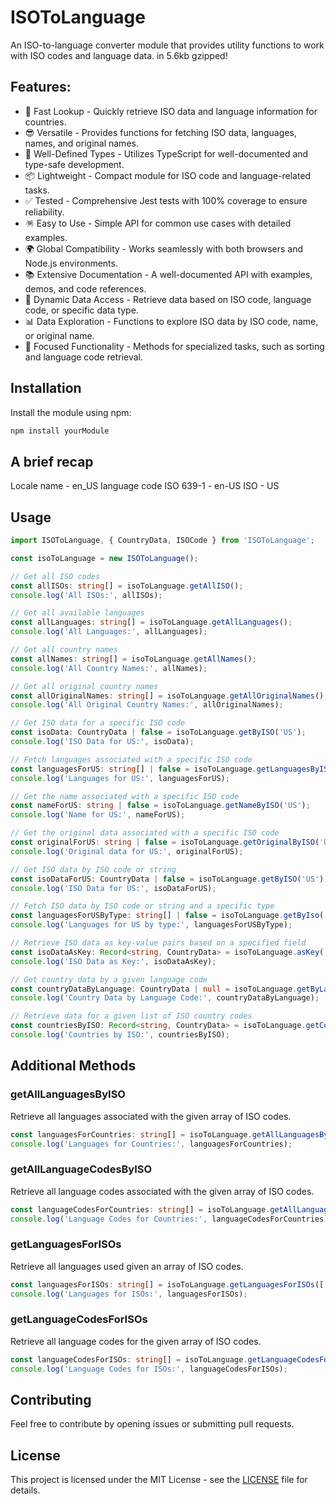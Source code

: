 # ISOToLanguage

An ISO-to-language converter module that provides utility functions to work with ISO codes and language data. in 5.6kb gzipped!

## Features:
- 🚀 Fast Lookup - Quickly retrieve ISO data and language information for countries.
- 😎 Versatile - Provides functions for fetching ISO data, languages, names, and original names.
- 📒 Well-Defined Types - Utilizes TypeScript for well-documented and type-safe development.
- 📦 Lightweight - Compact module for ISO code and language-related tasks.
- ✅ Tested - Comprehensive Jest tests with 100% coverage to ensure reliability.
- 🪅 Easy to Use - Simple API for common use cases with detailed examples.
- 🌍 Global Compatibility - Works seamlessly with both browsers and Node.js environments.
- 📚 Extensive Documentation - A well-documented API with examples, demos, and code references.
- 🔄 Dynamic Data Access - Retrieve data based on ISO code, language code, or specific data type.
- 📊 Data Exploration - Functions to explore ISO data by ISO code, name, or original name.
- 🎯 Focused Functionality - Methods for specialized tasks, such as sorting and language code retrieval.

## Installation

Install the module using npm:

```bash
npm install yourModule
```

## A brief recap
Locale name - en_US
language code ISO 639-1 - en-US
ISO - US


## Usage

```typescript
import ISOToLanguage, { CountryData, ISOCode } from 'ISOToLanguage';

const isoToLanguage = new ISOToLanguage();
```

```typescript
// Get all ISO codes
const allISOs: string[] = isoToLanguage.getAllISO();
console.log('All ISOs:', allISOs);
```

```typescript
// Get all available languages
const allLanguages: string[] = isoToLanguage.getAllLanguages();
console.log('All Languages:', allLanguages);
```

```typescript
// Get all country names
const allNames: string[] = isoToLanguage.getAllNames();
console.log('All Country Names:', allNames);
```

```typescript
// Get all original country names
const allOriginalNames: string[] = isoToLanguage.getAllOriginalNames();
console.log('All Original Country Names:', allOriginalNames);
```

```typescript
// Get ISO data for a specific ISO code
const isoData: CountryData | false = isoToLanguage.getByISO('US');
console.log('ISO Data for US:', isoData);
```

```typescript
// Fetch languages associated with a specific ISO code
const languagesForUS: string[] | false = isoToLanguage.getLanguagesByISO('US');
console.log('Languages for US:', languagesForUS);
```

```typescript
// Get the name associated with a specific ISO code
const nameForUS: string | false = isoToLanguage.getNameByISO('US');
console.log('Name for US:', nameForUS);
```

```typescript
// Get the original data associated with a specific ISO code
const originalForUS: string | false = isoToLanguage.getOriginalByISO('US');
console.log('Original data for US:', originalForUS);
```

```typescript
// Get ISO data by ISO code or string
const isoDataForUS: CountryData | false = isoToLanguage.getByISO('US');
console.log('ISO Data for US:', isoDataForUS);
```

```typescript
// Fetch ISO data by ISO code or string and a specific type
const languagesForUSByType: string[] | false = isoToLanguage.getByIso('US', 'languages');
console.log('Languages for US by type:', languagesForUSByType);
```

```typescript
// Retrieve ISO data as key-value pairs based on a specified field
const isoDataAsKey: Record<string, CountryData> = isoToLanguage.asKey('name');
console.log('ISO Data as Key:', isoDataAsKey);
```

```typescript
// Get country data by a given language code
const countryDataByLanguage: CountryData | null = isoToLanguage.getByLanguageCode('EN_US');
console.log('Country Data by Language Code:', countryDataByLanguage);
```

```typescript
// Retrieve data for a given list of ISO country codes
const countriesByISO: Record<string, CountryData> = isoToLanguage.getCountriesByISO(['US', 'CA']);
console.log('Countries by ISO:', countriesByISO);
```

## Additional Methods

### getAllLanguagesByISO

Retrieve all languages associated with the given array of ISO codes.

```typescript
const languagesForCountries: string[] = isoToLanguage.getAllLanguagesByISO(['US', 'CA']);
console.log('Languages for Countries:', languagesForCountries);
```

### getAllLanguageCodesByISO

Retrieve all language codes associated with the given array of ISO codes.

```typescript
const languageCodesForCountries: string[] = isoToLanguage.getAllLanguageCodesByISO(['US', 'CA']);
console.log('Language Codes for Countries:', languageCodesForCountries);
```

### getLanguagesForISOs

Retrieve all languages used given an array of ISO codes.

```typescript
const languagesForISOs: string[] = isoToLanguage.getLanguagesForISOs(['US', 'CA']);
console.log('Languages for ISOs:', languagesForISOs);
```

### getLanguageCodesForISOs

Retrieve all language codes for the given array of ISO codes.

```typescript
const languageCodesForISOs: string[] = isoToLanguage.getLanguageCodesForISOs(['US', 'CA']);
console.log('Language Codes for ISOs:', languageCodesForISOs);
```

## Contributing

Feel free to contribute by opening issues or submitting pull requests.

## License

This project is licensed under the MIT License - see the [LICENSE](LICENSE) file for details.
